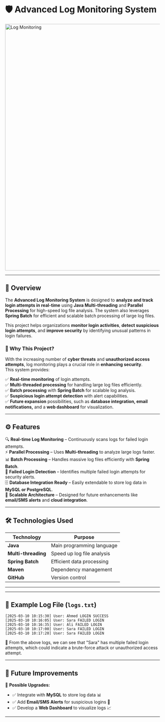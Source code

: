 # 🛡️ Advanced Log Monitoring System

<img src="https://github.com/user-attachments/assets/56d98cd5-2414-4408-b588-3b6e53f696b2" alt="Log Monitoring" width="800">

---

## 📌 Overview
The **Advanced Log Monitoring System** is designed to **analyze and track login attempts in real-time** using **Java Multi-threading** and **Parallel Processing** for high-speed log file analysis. The system also leverages **Spring Batch** for efficient and scalable batch processing of large log files.

This project helps organizations **monitor login activities**, **detect suspicious login attempts**, and **improve security** by identifying unusual patterns in login failures.

### 🚀 Why This Project?
With the increasing number of **cyber threats** and **unauthorized access attempts**, log monitoring plays a crucial role in **enhancing security**.  
This system provides:

✅ **Real-time monitoring** of login attempts.  
✅ **Multi-threaded processing** for handling large log files efficiently.  
✅ **Batch processing** with **Spring Batch** for scalable log analysis.  
✅ **Suspicious login attempt detection** with alert capabilities.  
✅ **Future expansion** possibilities, such as **database integration, email notifications,** and a **web dashboard** for visualization.  

---

## ⚙️ Features
🔍 **Real-time Log Monitoring** – Continuously scans logs for failed login attempts.  
⚡ **Parallel Processing** – Uses **Multi-threading** to analyze large logs faster.  
📊 **Batch Processing** – Handles massive log files efficiently with **Spring Batch**.  
🚨 **Failed Login Detection** – Identifies multiple failed login attempts for security alerts.  
🗄️ **Database Integration Ready** – Easily extendable to store log data in **MySQL or PostgreSQL**.  
📩 **Scalable Architecture** – Designed for future enhancements like **email/SMS alerts** and **cloud integration**.  

---

## 🛠️ Technologies Used
| **Technology**       | **Purpose**                               |
|----------------------|-------------------------------------------|
| **Java**            | Main programming language                 |
| **Multi-threading** | Speed up log file analysis                |
| **Spring Batch**    | Efficient data processing                 |
| **Maven**           | Dependency management                     |
| **GitHub**          | Version control                           |

---

---

## 📜 Example Log File (`logs.txt`)
```
[2025-03-10 10:15:30] User: Ahmed LOGIN SUCCESS  
[2025-03-10 10:16:05] User: Sara FAILED LOGIN  
[2025-03-10 10:16:35] User: Ali FAILED LOGIN  
[2025-03-10 10:17:00] User: Sara FAILED LOGIN  
[2025-03-10 10:17:20] User: Sara FAILED LOGIN
```
🚨 From the above logs, we can see that "Sara" has multiple failed login attempts, which could indicate a brute-force attack or unauthorized access attempt.


---


## 🎯 Future Improvements
🚀 **Possible Upgrades:**
- ✅ Integrate with **MySQL** to store log data 📊
- ✅ Add **Email/SMS Alerts** for suspicious logins 📩
- ✅ Develop a **Web Dashboard** to visualize logs 📈

---
